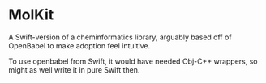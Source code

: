 # MolKit

A Swift-version of a cheminformatics library, arguably based off of OpenBabel to make adoption feel intuitive. 

To use openbabel from Swift, it would have needed Obj-C++ wrappers, so might as well write it in pure Swift then.  
